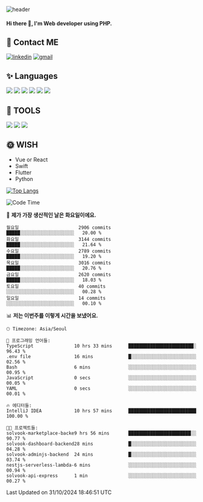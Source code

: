 ![header](https://capsule-render.vercel.app/api?type=waving&color=auto&height=300&section=header&text=Elin&fontSize=90&animation=twinkling)

#### Hi there 👋, I'm <b>Web developer</b> using PHP. ####

<!--
- 🔭 I’m currently working on Uniwill
- 🌱 I’m currently learning Vue or React or Python.
-->

<!---#### I am PHP developer --->

## 💌 Contact ME ###
[<img src='https://img.shields.io/badge/-EunjiKo-%230A66C2?style=flat-square&logo=LinkedIn&logoColor=white' alt='linkedin'>](https://www.linkedin.com/in/https://www.linkedin.com/in/eunji-ko-00a907164//)  [<img src='https://img.shields.io/badge/-einee214%40gmail.com-%23EA4335?style=flat-square&logo=Gmail&logoColor=white' alt='gmail'>](einee214@gmail.com)  


## ✨ Languages
<img src='https://img.shields.io/badge/-PHP-%23777BB4?style=for-the-badge&logo=PHP&logoColor=white'> <img src='https://img.shields.io/badge/-Laravel-%23FF2D20?style=for-the-badge&logo=Laravel&logoColor=white'> <img src='https://img.shields.io/badge/Jquery-%230769AD?style=for-the-badge&logo=Jquery&logoColor=white'> <img src='https://img.shields.io/badge/CSS3-%231572B6?style=for-the-badge&logo=CSS3&logoColor=white'> <img src='https://img.shields.io/badge/Bootstrap-%237952B3?style=for-the-badge&logo=Bootstrap&logoColor=white' > <img src='https://img.shields.io/badge/MySQL-%234479A1?style=for-the-badge&logo=MySQL&logoColor=white' >

## 🌷 TOOLS
<img src='https://img.shields.io/badge/PHPSTORM-%23000000?style=for-the-badge&logo=PhpStorm&logoColor=white' > <img src='https://img.shields.io/badge/GitLab-%23FCA121?style=for-the-badge&logo=GitLab&logoColor=white' > <img src='https://img.shields.io/badge/GitHub-%23181717?style=for-the-badge&logo=GitHub&logoColor=white'>


## 🌞 WISH
- Vue or React
- Swift
- Flutter
- Python


[![Top Langs](https://github-readme-stats.vercel.app/api/top-langs/?username=ein214&layout=compact)](https://github.com/anuraghazra/github-readme-stats)

<!--START_SECTION:waka-->
![Code Time](http://img.shields.io/badge/Code%20Time-3%2C864%20hrs%207%20mins-blue)

📅 **제가 가장 생산적인 날은 화요일이에요.** 

```text
월요일                      2906 commits        █████░░░░░░░░░░░░░░░░░░░░   20.00 % 
화요일                      3144 commits        █████░░░░░░░░░░░░░░░░░░░░   21.64 % 
수요일                      2789 commits        █████░░░░░░░░░░░░░░░░░░░░   19.20 % 
목요일                      3016 commits        █████░░░░░░░░░░░░░░░░░░░░   20.76 % 
금요일                      2620 commits        █████░░░░░░░░░░░░░░░░░░░░   18.03 % 
토요일                      40 commits          ░░░░░░░░░░░░░░░░░░░░░░░░░   00.28 % 
일요일                      14 commits          ░░░░░░░░░░░░░░░░░░░░░░░░░   00.10 % 
```


📊 **저는 이번주를 이렇게 시간을 보냈어요.** 

```text
🕑︎ Timezone: Asia/Seoul

💬 프로그래밍 언어들: 
TypeScript               10 hrs 33 mins      ████████████████████████░   96.43 % 
.env file                16 mins             █░░░░░░░░░░░░░░░░░░░░░░░░   02.56 % 
Bash                     6 mins              ░░░░░░░░░░░░░░░░░░░░░░░░░   00.95 % 
JavaScript               0 secs              ░░░░░░░░░░░░░░░░░░░░░░░░░   00.05 % 
YAML                     0 secs              ░░░░░░░░░░░░░░░░░░░░░░░░░   00.01 % 

🔥 에디터들: 
IntelliJ IDEA            10 hrs 57 mins      █████████████████████████   100.00 % 

🐱‍💻 프로젝트들: 
solvook-marketplace-backe9 hrs 56 mins       ███████████████████████░░   90.77 % 
solvook-dashboard-backend28 mins             █░░░░░░░░░░░░░░░░░░░░░░░░   04.28 % 
solvook-adminjs-backend  24 mins             █░░░░░░░░░░░░░░░░░░░░░░░░   03.74 % 
nestjs-serverless-lambda-6 mins              ░░░░░░░░░░░░░░░░░░░░░░░░░   00.94 % 
solvook-api-express      1 min               ░░░░░░░░░░░░░░░░░░░░░░░░░   00.27 % 
```


 Last Updated on 31/10/2024 18:46:51 UTC
<!--END_SECTION:waka-->

<!---![GitHub stats](https://github-readme-stats.vercel.app/api?username=ein214&show_icons=true&theme=dracula)  --->



